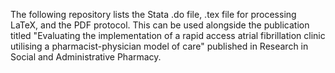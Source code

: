The following repository lists the Stata .do file, .tex file for processing LaTeX, and the PDF protocol. This can be used alongside the publication titled "Evaluating the implementation of a rapid access atrial fibrillation clinic utilising a pharmacist-physician model of care" published in Research in Social and Administrative Pharmacy. 
